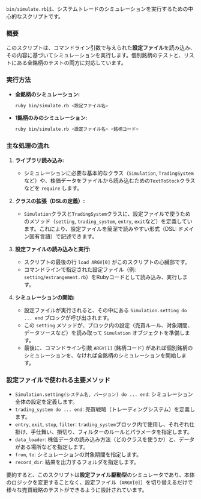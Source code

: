 `bin/simulate.rb`は、システムトレードのシミュレーションを実行するための中心的なスクリプトです。

### 概要

このスクリプトは、コマンドライン引数で与えられた**設定ファイル**を読み込み、その内容に基づいてシミュレーションを実行します。個別銘柄のテストと、リストにある全銘柄のテストの両方に対応しています。

### 実行方法

-   **全銘柄のシミュレーション:**
    ```bash
    ruby bin/simulate.rb <設定ファイル名>
    ```
-   **1銘柄のみのシミュレーション:**
    ```bash
    ruby bin/simulate.rb <設定ファイル名> <銘柄コード>
    ```

### 主な処理の流れ

1.  **ライブラリ読み込み:**
    -   シミュレーションに必要な基本的なクラス（`Simulation`, `TradingSystem`など）や、株価データをファイルから読み込むための`TextToStock`クラスなどを `require` します。

2.  **クラスの拡張（DSLの定義）:**
    -   `Simulation`クラスと`TradingSystem`クラスに、設定ファイルで使うためのメソッド（`setting`, `trading_system`, `entry`, `exit`など）を定義しています。これにより、設定ファイルを簡潔で読みやすい形式（DSL: ドメイン固有言語）で記述できます。

3.  **設定ファイルの読み込みと実行:**
    -   スクリプトの最後の行 `load ARGV[0]` がこのスクリプトの心臓部です。
    -   コマンドラインで指定された設定ファイル（例: `setting/estrangement.rb`）をRubyコードとして読み込み、実行します。

4.  **シミュレーションの開始:**
    -   設定ファイルが実行されると、その中にある `Simulation.setting do ... end` ブロックが呼び出されます。
    -   この `setting` メソッドが、ブロック内の設定（売買ルール、対象期間、データソースなど）を読み取って `Simulation` オブジェクトを準備します。
    -   最後に、コマンドライン引数 `ARGV[1]` (銘柄コード) があれば個別銘柄のシミュレーションを、なければ全銘柄のシミュレーションを開始します。

### 設定ファイルで使われる主要メソッド

-   `Simulation.setting(システム名, バージョン) do ... end`:
    シミュレーション全体の設定を定義します。
-   `trading_system do ... end`:
    売買戦略（トレーディングシステム）を定義します。
-   `entry`, `exit`, `stop`, `filter`:
    `trading_system`ブロック内で使用し、それぞれ仕掛け、手仕舞い、損切り、フィルターのルールとパラメータを指定します。
-   `data_loader`:
    株価データの読み込み方法（どのクラスを使うか）と、データがある場所などを指定します。
-   `from`, `to`:
    シミュレーションの対象期間を指定します。
-   `record_dir`:
    結果を出力するフォルダを指定します。

要約すると、このスクリプトは**設定ファイル駆動型**のシミュレータであり、本体のロジックを変更することなく、設定ファイル（`ARGV[0]`）を切り替えるだけで様々な売買戦略のテストができるように設計されています。
